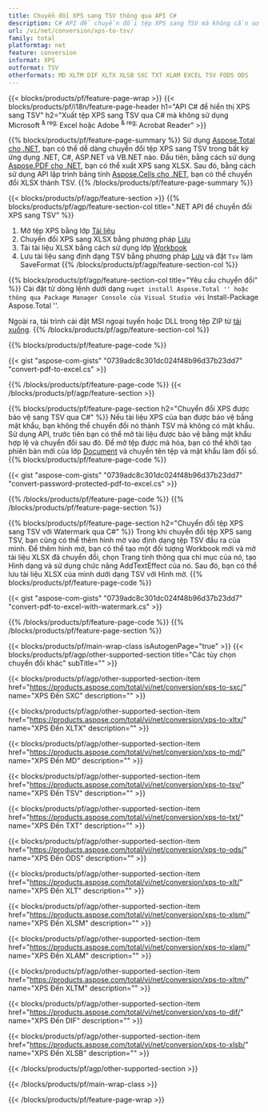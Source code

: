 ```yaml
---
title: Chuyển đổi XPS sang TSV thông qua API C#
description: C# API để chuyển đổi tệp XPS sang TSV mà không cần sử dụng Microsoft Excel hoặc Adobe Reader
url: /vi/net/conversion/xps-to-tsv/
family: total
platformtag: net
feature: conversion
informat: XPS
outformat: TSV
otherformats: MD XLTM DIF XLTX XLSB SXC TXT XLAM EXCEL TSV FODS ODS
---
```

{{< blocks/products/pf/feature-page-wrap >}}
{{< blocks/products/pf/i18n/feature-page-header h1="API C# để hiển thị XPS sang TSV" h2="Xuất tệp XPS sang TSV qua C# mà không sử dụng Microsoft <sup> & reg; </sup> Excel hoặc Adobe <sup> & reg; </sup> Acrobat Reader" >}}

{{% blocks/products/pf/feature-page-summary %}}
Sử dụng [Aspose.Total cho .NET](https://products.aspose.com/total/net/), bạn có thể dễ dàng chuyển đổi tệp XPS sang TSV trong bất kỳ ứng dụng .NET, C#, ASP.NET và VB.NET nào. Đầu tiên, bằng cách sử dụng [Aspose.PDF cho .NET](https://products.aspose.com/pdf/net/), bạn có thể xuất XPS sang XLSX. Sau đó, bằng cách sử dụng API lập trình bảng tính [Aspose.Cells cho .NET](https://products.aspose.com/cells/net/), bạn có thể chuyển đổi XLSX thành TSV.
{{% /blocks/products/pf/feature-page-summary  %}}

{{< blocks/products/pf/agp/feature-section >}}
{{% blocks/products/pf/agp/feature-section-col title=".NET API để chuyển đổi XPS sang TSV" %}}
1. Mở tệp XPS bằng lớp [Tài liệu](https://apireference.aspose.com/pdf/net/aspose.pdf/document)
2. Chuyển đổi XPS sang XLSX bằng phương pháp [Lưu](https://apireference.aspose.com/pdf/net/aspose.pdf.document/save/methods/5)
3. Tải tài liệu XLSX bằng cách sử dụng lớp [Workbook](https://apireference.aspose.com/cells/net/aspose.cells/workbook)
4. Lưu tài liệu sang định dạng TSV bằng phương pháp [Lưu](https://apireference.aspose.com/cells/net/aspose.cells.workbook/save/methods/4) và đặt `Tsv` làm SaveFormat
{{% /blocks/products/pf/agp/feature-section-col %}}

{{% blocks/products/pf/agp/feature-section-col title="Yêu cầu chuyển đổi" %}}
Cài đặt từ dòng lệnh dưới dạng `` nuget install Aspose.Total '' hoặc thông qua Package Manager Console của Visual Studio với `` Install-Package Aspose.Total ''.

Ngoài ra, tải trình cài đặt MSI ngoại tuyến hoặc DLL trong tệp ZIP từ [tải xuống](https://downloads.aspose.com/total/net).
{{% /blocks/products/pf/agp/feature-section-col %}}

{{% blocks/products/pf/feature-page-code %}}

{{< gist "aspose-com-gists" "0739adc8c301dc024f48b96d37b23dd7" "convert-pdf-to-excel.cs" >}}


{{% /blocks/products/pf/feature-page-code %}}
{{< /blocks/products/pf/agp/feature-section >}}

{{% blocks/products/pf/feature-page-section  h2="Chuyển đổi XPS được bảo vệ sang TSV qua C#" %}}
Nếu tài liệu XPS của bạn được bảo vệ bằng mật khẩu, bạn không thể chuyển đổi nó thành TSV mà không có mật khẩu. Sử dụng API, trước tiên bạn có thể mở tài liệu được bảo vệ bằng mật khẩu hợp lệ và chuyển đổi sau đó. Để mở tệp được mã hóa, bạn có thể khởi tạo phiên bản mới của lớp [Document](https://apireference.aspose.com/pdf/net/aspose.pdf/document) và chuyển tên tệp và mật khẩu làm đối số.  
{{% blocks/products/pf/feature-page-code %}}

{{< gist "aspose-com-gists" "0739adc8c301dc024f48b96d37b23dd7" "convert-password-protected-pdf-to-excel.cs" >}}

{{% /blocks/products/pf/feature-page-code  %}}
{{% /blocks/products/pf/feature-page-section %}}

{{% blocks/products/pf/feature-page-section  h2="Chuyển đổi tệp XPS sang TSV với Watermark qua C#" %}}
Trong khi chuyển đổi tệp XPS sang TSV, bạn cũng có thể thêm hình mờ vào định dạng tệp TSV đầu ra của mình. Để thêm hình mờ, bạn có thể tạo một đối tượng Workbook mới và mở tài liệu XLSX đã chuyển đổi, chọn Trang tính thông qua chỉ mục của nó, tạo Hình dạng và sử dụng chức năng AddTextEffect của nó. Sau đó, bạn có thể lưu tài liệu XLSX của mình dưới dạng TSV với Hình mờ. 
{{% blocks/products/pf/feature-page-code %}}

{{< gist "aspose-com-gists" "0739adc8c301dc024f48b96d37b23dd7" "convert-pdf-to-excel-with-watermark.cs" >}}

{{% /blocks/products/pf/feature-page-code  %}}
{{% /blocks/products/pf/feature-page-section %}}

{{< blocks/products/pf/main-wrap-class isAutogenPage="true" >}}
{{< blocks/products/pf/agp/other-supported-section title="Các tùy chọn chuyển đổi khác" subTitle="" >}}

{{< blocks/products/pf/agp/other-supported-section-item href="https://products.aspose.com/total/vi/net/conversion/xps-to-sxc/" name="XPS Đến SXC" description="" >}}

{{< blocks/products/pf/agp/other-supported-section-item href="https://products.aspose.com/total/vi/net/conversion/xps-to-xltx/" name="XPS Đến XLTX" description="" >}}

{{< blocks/products/pf/agp/other-supported-section-item href="https://products.aspose.com/total/vi/net/conversion/xps-to-md/" name="XPS Đến MD" description="" >}}

{{< blocks/products/pf/agp/other-supported-section-item href="https://products.aspose.com/total/vi/net/conversion/xps-to-tsv/" name="XPS Đến TSV" description="" >}}

{{< blocks/products/pf/agp/other-supported-section-item href="https://products.aspose.com/total/vi/net/conversion/xps-to-txt/" name="XPS Đến TXT" description="" >}}

{{< blocks/products/pf/agp/other-supported-section-item href="https://products.aspose.com/total/vi/net/conversion/xps-to-ods/" name="XPS Đến ODS" description="" >}}

{{< blocks/products/pf/agp/other-supported-section-item href="https://products.aspose.com/total/vi/net/conversion/xps-to-xlt/" name="XPS Đến XLT" description="" >}}

{{< blocks/products/pf/agp/other-supported-section-item href="https://products.aspose.com/total/vi/net/conversion/xps-to-xlsm/" name="XPS Đến XLSM" description="" >}}

{{< blocks/products/pf/agp/other-supported-section-item href="https://products.aspose.com/total/vi/net/conversion/xps-to-xlam/" name="XPS Đến XLAM" description="" >}}

{{< blocks/products/pf/agp/other-supported-section-item href="https://products.aspose.com/total/vi/net/conversion/xps-to-xltm/" name="XPS Đến XLTM" description="" >}}

{{< blocks/products/pf/agp/other-supported-section-item href="https://products.aspose.com/total/vi/net/conversion/xps-to-dif/" name="XPS Đến DIF" description="" >}}

{{< blocks/products/pf/agp/other-supported-section-item href="https://products.aspose.com/total/vi/net/conversion/xps-to-xlsb/" name="XPS Đến XLSB" description="" >}}



{{< /blocks/products/pf/agp/other-supported-section >}}

{{< /blocks/products/pf/main-wrap-class >}}

{{< /blocks/products/pf/feature-page-wrap >}}